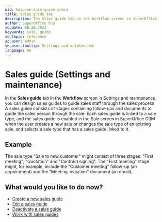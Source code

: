 ```yaml
---
uid: help-en-sale-guide-admin
title: Sales guide tab 
description: The Sales guide tab in the Workflow screen in SuperOffice Settings and maintenance.
author: SuperOffice RnD
so.date: 06.29.2022
keywords: sale, guide
so.topic: reference
so.user: admin
so.user.tooltip: Settings and maintenance
language: en
---
```


# Sales guide (Settings and maintenance)

In the **Sales guide** tab in the **Workflow** screen in Settings and maintenance, you can design sales guides to guide sales staff through the sales process. A sales guide consists of stages containing follow-ups and documents to guide the sales person through the sale. Each sales guide is linked to a sale type, and the sales guide is enabled in the Sale screen in SuperOffice CRM when the user creates a new sale or changes the sale type of an existing sale, and selects a sale type that has a sales guide linked to it.

## Example

The sale type "Sale to new customer" might consist of three stages: "First meeting", "Quotation" and "Contract signing". The "First meeting" stage might, for example, include the "Customer meeting" follow-up (an appointment) and the "Meeting invitation" document (an email).

## What would you like to do now?

* [Create a new sales guide][1]
* [Edit a sales guide][2]
* [Deactivate a sales guide][3]
* [Work with sales guides][4]

<!-- Referenced links -->
[1]: ../sales-guide/create.md
[2]: ../sales-guide/edit.md
[3]: ../sales-guide/deactivate.md
[4]: ../sales-guide/working-with-sales-guide.md

<!-- Referenced images -->
